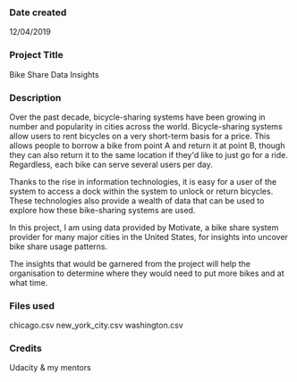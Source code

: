 
### Date created
12/04/2019

### Project Title
Bike Share Data Insights

### Description
Over the past decade, bicycle-sharing systems have been growing in number and popularity in cities across the world. Bicycle-sharing systems allow users to rent bicycles on a very short-term basis for a price. This allows people to borrow a bike from point A and return it at point B, though they can also return it to the same location if they'd like to just go for a ride. Regardless, each bike can serve several users per day.

Thanks to the rise in information technologies, it is easy for a user of the system to access a dock within the system to unlock or return bicycles. These technologies also provide a wealth of data that can be used to explore how these bike-sharing systems are used.

In this project, I am using data provided by Motivate, a bike share system provider for many major cities in the United States, for insights into uncover bike share usage patterns. 

The insights that would be garnered from the project will help the organisation to determine where they would need to put more bikes and at what time. 

### Files used
chicago.csv
new_york_city.csv
washington.csv

### Credits
Udacity & my mentors
